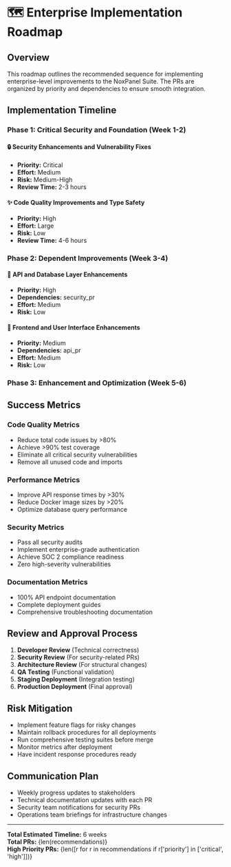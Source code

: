 # 🗺️ Enterprise Implementation Roadmap

## Overview

This roadmap outlines the recommended sequence for implementing enterprise-level improvements to the NoxPanel Suite. The PRs are organized by priority and dependencies to ensure smooth integration.

## Implementation Timeline

### Phase 1: Critical Security and Foundation (Week 1-2)

#### 🔒 Security Enhancements and Vulnerability Fixes
- **Priority:** Critical
- **Effort:** Medium
- **Risk:** Medium-High
- **Review Time:** 2-3 hours


#### ✨ Code Quality Improvements and Type Safety
- **Priority:** High
- **Effort:** Large
- **Risk:** Low
- **Review Time:** 4-6 hours


### Phase 2: Dependent Improvements (Week 3-4)

#### 🚀 API and Database Layer Enhancements
- **Priority:** High
- **Dependencies:** security_pr
- **Effort:** Medium
- **Risk:** Low


#### 🎨 Frontend and User Interface Enhancements
- **Priority:** Medium
- **Dependencies:** api_pr
- **Effort:** Medium
- **Risk:** Low


### Phase 3: Enhancement and Optimization (Week 5-6)

## Success Metrics

### Code Quality Metrics
- Reduce total code issues by >80%
- Achieve >90% test coverage
- Eliminate all critical security vulnerabilities
- Remove all unused code and imports

### Performance Metrics
- Improve API response times by >30%
- Reduce Docker image sizes by >20%
- Optimize database query performance

### Security Metrics
- Pass all security audits
- Implement enterprise-grade authentication
- Achieve SOC 2 compliance readiness
- Zero high-severity vulnerabilities

### Documentation Metrics
- 100% API endpoint documentation
- Complete deployment guides
- Comprehensive troubleshooting documentation

## Review and Approval Process

1. **Developer Review** (Technical correctness)
2. **Security Review** (For security-related PRs)
3. **Architecture Review** (For structural changes)
4. **QA Testing** (Functional validation)
5. **Staging Deployment** (Integration testing)
6. **Production Deployment** (Final approval)

## Risk Mitigation

- Implement feature flags for risky changes
- Maintain rollback procedures for all deployments
- Run comprehensive testing suites before merge
- Monitor metrics after deployment
- Have incident response procedures ready

## Communication Plan

- Weekly progress updates to stakeholders
- Technical documentation updates with each PR
- Security team notifications for security PRs
- Operations team briefings for infrastructure changes

---

**Total Estimated Timeline:** 6 weeks  
**Total PRs:** {len(recommendations)}  
**High Priority PRs:** {len([r for r in recommendations if r['priority'] in ['critical', 'high']])}
